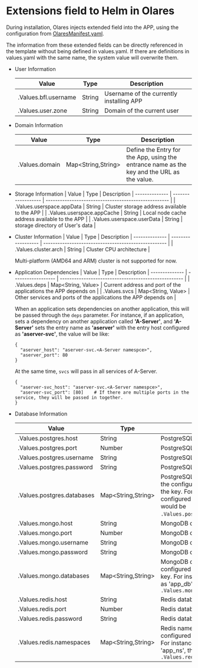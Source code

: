 # Extensions field to Helm in Olares

During installation, Olares injects extended field into the APP, using the configuration from [OlaresManifest.yaml](manifest.md).

The information from these extended fields can be directly referenced in the template without being defined in values.yaml. If there are definitions in values.yaml with the same name, the system value will overwrite them.


- User Information

  | Value             | Type   | Description         |
  | -------------------- | ------ | --------------------- |
  | .Values.bfl.username | String | Username of the currently installing APP |
  | .Values.user.zone    | String | Domain of the current user          |

- Domain Information

  | Value       | Type               | Description                               |
  | -------------- | ------------------ | ---------------------------------------------------- |
  | .Values.domain | Map<String,String> | Define the Entry for the App, using the entrance name as the key and the URL as the value.  |

- Storage Information
  | Value       | Type               | Description 
  | -------------- | ------------------ | ---------------------------------------------------- |
  | .Values.userspace.appData | String | Cluster storage address available to the APP  |
  | .Values.userspace.appCache | String | Local node cache address available to the APP  |
  | .Values.userspace.userData | String | storage directory of User's data |

- Cluster Information
  | Value       | Type               | Description 
  | -------------- | ------------------ | ---------------------------------------------------- |
  | .Values.cluster.arch | String | Cluster CPU architecture   |

  Multi-platform (AMD64 and ARM) cluster is not supported for now.

- Application Dependencies
  | Value       | Type               | Description 
  | -------------- | ------------------ | ---------------------------------------------------- |
  | .Values.deps | Map<String, Value> | Current address and port of the applications the APP depends on  |
  | .Values.svcs | Map<String, Value> | Other services and ports of the applications the APP depends on  |

  When an application sets dependencies on another application, this will be passed through the `deps` parameter. For instance, if an application, sets a dependency on another application called **'A-Server'**, and **'A-Server'** sets the entry name as **'aserver'** with the entry host configured as **'aserver-svc'**, the value will be like:
  ```
  {
    "aserver_host": "aserver-svc.<A-Server namespce>",
    "aserver_port": 80
  }
  ```
  At the same time, `svcs` will pass in all services of A-Server.
  ```
  {
    "aserver-svc_host": "aserver-svc.<A-Server namespce>",
    "aserver-svc_port": [80]    # If there are multiple ports in the service, they will be passed in together.
  }
  ```

- Database Information

  | Value                       | Type               | Description                                                                                                       |
  | -------------------------- | ------------------ | ---------------------------------------------------------------------------------------------------------- |
  | .Values.postgres.host      | String             | PostgreSQL database host address                                                                                      |
  | .Values.postgres.port      | Number             | PostgreSQL database port                                                                                      |
  | .Values.postgres.username  | String             | PostgreSQL database username                                                                                    |
  | .Values.postgres.password  | String             | PostgreSQL database password                                                                                      |
  | .Values.postgres.databases | Map<String,String> | PostgreSQL database name. Use the configured database name as the key. For instance, if it's configured as 'app_db', the variable would be `.Values.postgres.databases.app_db`. |
  | .Values.mongo.host         | String             | MongoDB database host address                                                                                            |
  | .Values.mongo.port         | Number             | MongoDB database port                                                                                         |
  | .Values.mongo.username     | String             | MongoDB database username                                                                                       |
  | .Values.mongo.password     | String             | MongoDB database username                                                                                         |
  | .Values.mongo.databases    | Map<String,String> | MongoDB database name. Use the configured database name as the key. For instance, if it's configured as 'app_db', the variable would be `.Values.mongo.databases.app_db `      |
  | .Values.redis.host         | String             | Redis database host address                                                                                              |
  | .Values.redis.port         | Number             | Redis database port                                                                                           |
  | .Values.redis.password     | String             | Redis database username                                                                                           |
  | .Values.redis.namespaces   | Map<String,String> | Redis namespace. Use the configured namespace as the key. For instance, if it's configured as 'app_ns', the variable would be `.Values.redis.namespaces.app_ns`|